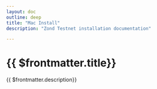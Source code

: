 ```yaml
---
layout: doc
outline: deep
title: "Mac Install"
description: "Zond Testnet installation documentation"

---
```



# {{ $frontmatter.title}}

{{ $frontmatter.description}}
